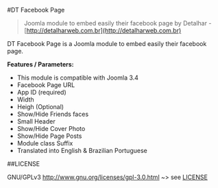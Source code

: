 #DT Facebook Page 
> Joomla module to embed easily their facebook page by Detalhar - [http://detalharweb.com.br](http://detalharweb.com.br)

DT Facebook Page is a Joomla module to embed easily their facebook page.

**Features / Parameters:**

- This module is compatible with Joomla 3.4
- Facebook Page URL
- App ID (required)
- Width
- Heigh (Optional)
- Show/Hide Friends faces
- Small Header
- Show/Hide Cover Photo
- Show/Hide Page Posts
- Module class Suffix
- Translated into English & Brazilian Portuguese

##LICENSE

GNU/GPLv3 http://www.gnu.org/licenses/gpl-3.0.html ~> see [LICENSE](LICENSE.txt)